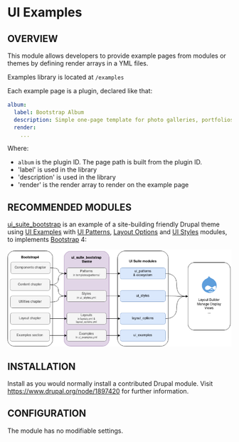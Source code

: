 # UI Examples

OVERVIEW
------------

This module allows developers to provide example pages from modules or themes by defining render arrays in a YML files.

Examples library is located at `/examples`

Each example page is a plugin, declared like that:

```yaml
album:
  label: Bootstrap Album
  description: Simple one-page template for photo galleries, portfolios, and more.
  render:
    ...
```

Where:

* `album` is the plugin ID. The page path is built from the plugin ID.
* 'label' is used in the library
* 'description' is used in the library
* 'render' is the render array to render on the example page


RECOMMENDED MODULES
------------

[ui\_suite\_bootstrap](https://github.com/pdureau/ui_suite_bootstrap) is an example of a site-building friendly Drupal theme using [UI Examples](https://www.drupal.org/project/ui_examples)  with [UI Patterns](https://www.drupal.org/project/ui_patterns), [Layout Options](https://www.drupal.org/project/layout_options) and [UI Styles](https://www.drupal.org/project/ui_styles) modules, to implements [Bootstrap](https://getbootstrap.com/) 4:

![Overview](doc/schema.png)


INSTALLATION
------------

Install as you would normally install a contributed Drupal module. Visit
   https://www.drupal.org/node/1897420 for further information.


CONFIGURATION
-------------

The module has no modifiable settings.
